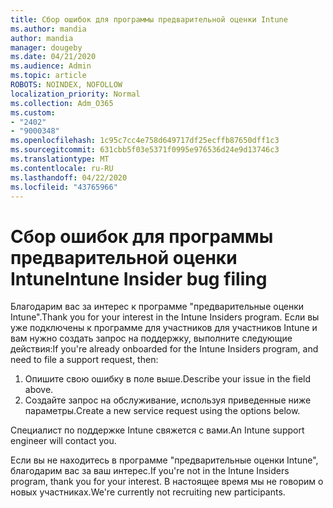 ```yaml
---
title: Сбор ошибок для программы предварительной оценки Intune
ms.author: mandia
author: mandia
manager: dougeby
ms.date: 04/21/2020
ms.audience: Admin
ms.topic: article
ROBOTS: NOINDEX, NOFOLLOW
localization_priority: Normal
ms.collection: Adm_O365
ms.custom:
- "2402"
- "9000348"
ms.openlocfilehash: 1c95c7cc4e758d649717df25ecffb87650dff1c3
ms.sourcegitcommit: 631cbb5f03e5371f0995e976536d24e9d13746c3
ms.translationtype: MT
ms.contentlocale: ru-RU
ms.lasthandoff: 04/22/2020
ms.locfileid: "43765966"
---
```

# <a name="intune-insider-bug-filing"></a><span data-ttu-id="bf648-102">Сбор ошибок для программы предварительной оценки Intune</span><span class="sxs-lookup"><span data-stu-id="bf648-102">Intune Insider bug filing</span></span>

<span data-ttu-id="bf648-103">Благодарим вас за интерес к программе "предварительные оценки Intune".</span><span class="sxs-lookup"><span data-stu-id="bf648-103">Thank you for your interest in the Intune Insiders program.</span></span> <span data-ttu-id="bf648-104">Если вы уже подключены к программе для участников для участников Intune и вам нужно создать запрос на поддержку, выполните следующие действия:</span><span class="sxs-lookup"><span data-stu-id="bf648-104">If you're already onboarded for the Intune Insiders program, and need to file a support request, then:</span></span>

1. <span data-ttu-id="bf648-105">Опишите свою ошибку в поле выше.</span><span class="sxs-lookup"><span data-stu-id="bf648-105">Describe your issue in the field above.</span></span>
2. <span data-ttu-id="bf648-106">Создайте запрос на обслуживание, используя приведенные ниже параметры.</span><span class="sxs-lookup"><span data-stu-id="bf648-106">Create a new service request using the options below.</span></span>

<span data-ttu-id="bf648-107">Специалист по поддержке Intune свяжется с вами.</span><span class="sxs-lookup"><span data-stu-id="bf648-107">An Intune support engineer will contact you.</span></span>

<span data-ttu-id="bf648-108">Если вы не находитесь в программе "предварительные оценки Intune", благодарим вас за ваш интерес.</span><span class="sxs-lookup"><span data-stu-id="bf648-108">If you're not in the Intune Insiders program, thank you for your interest.</span></span> <span data-ttu-id="bf648-109">В настоящее время мы не говорим о новых участниках.</span><span class="sxs-lookup"><span data-stu-id="bf648-109">We're currently not recruiting new participants.</span></span>
